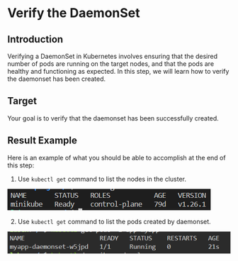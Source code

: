 # Verify the DaemonSet

## Introduction

Verifying a DaemonSet in Kubernetes involves ensuring that the desired number of pods are running on the target nodes, and that the pods are healthy and functioning as expected. In this step, we will learn how to verify the daemonset has been created.

## Target

Your goal is to verify that the daemonset has been successfully created.

## Result Example

Here is an example of what you should be able to accomplish at the end of this step:

1. Use `kubectl get` command to list the nodes in the cluster.

![challenge-running-pod-with-daemonsets](assets/challenge-running-pod-with-daemonsets-3.png)

2. Use `kubectl get` command to list the pods created by daemonset.

![challenge-running-pod-with-daemonsets](assets/challenge-running-pod-with-daemonsets-3-3.png)
